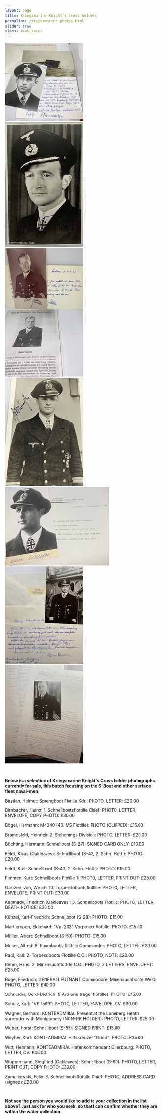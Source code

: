 ```yaml
---
layout: page
title: Kriegsmarine Knight's Cross holders
permalink: /kriegsmarine_photos.html
slider: true
class: book_cover
---
```


<p float="left">
<img src="./assets/Heinz Birnbacher.jpg"/>
<img src="./assets/Feldt.jpg"/>
<img src="./assets/Kurt Fimmen.jpg"/>
<img src="./assets/Ekkehard Martienssen.jpg"/>
<img src="./assets/Alfred Muser.jpg"/>
<img src="./assets/Hans Rehm.jpg"/>
<img src="./assets/Hermann Witt.jpg"/>
</p>  
<br />
<p><b>Below is a selection of Kriegsmarine Knight's Cross holder photographs currently for sale, this batch focusing on the S-Boat and other surface fleet naval-men.</b><br />
<p>Bastian,	Helmut: Sprengboot Flotilla Kdr.:	PHOTO, LETTER: £20.00</p>
<p>Birnbacher,	Heinz: 1. Schnellbootsflottille Chief:	PHOTO, LETTER, ENVELOPE, COPY PHOTO: £30.00</p>
<p>Bögel,	Hermann: M4040 (40. MS Flotille):	PHOTO (CLIPPED): £15.00</p>
<p>Bramesfeld, Heinrich: 2. Sicherungs Division:	PHOTO, LETTER: £20.00</p>
<p>Büchting,	Hermann: Schnellboot (S-27):	SIGNED CARD ONLY: £10.00</p>
<p>Feldt,	Klaus (Oakleaves): Schnellboot (S-43, 2. Schn. Flott.):	PHOTO: £20.00</p>
<p>Feldt,	Kurt: Schnellboot (S-43, 2. Schn. Flott.):	PHOTO:	£15.00</p>
<p>Fimmen,	Kurt: Schnellboots Flotille 1:	PHOTO, LETTER, PRINT OUT: £25.00</p>
<p>Gartzen, von,	Wirich: 10. Torpeedobootsflottille:	PHOTO, LETTER, ENVELOPE, PRINT OUT: £30.00</p>
<p>Kemnade,	Friedrich (Oakleaves): 3. Schnellboots Flotille:	PHOTO, LETTER, DEATH NOTICE: £30.00</p>
<p>Künzel,	Karl-Friedrich: Schnellboot (S-28):	PHOTO: £15.00</p>
<p>Martienssen,	Ekkehard: "Vp. 203" Vorpostenflottille:	PHOTO: £15.00</p>
<p>Müller,	Albert: Schnellboot (S-59):	PHOTO: £15.00</p>
<p>Muser,	Alfred: 8. Raumboots-flottille Commander: PHOTO, LETTER: £20.00</p>
<p>Paul,	Karl: 2. Torpedoboots Flottille C.O.:	PHOTO, NOTE: £20.00</p>
<p>Rehm,	Hans: 2. Minensuchflottille C.O.:	PHOTO, 2 LETTERS, ENVELOPET: £25.00</p>
<p>Ruge,	Friedrich: GENERALLEUTNANT Commodore, Minensuchboote West:	PHOTO, LETTER: £40.00</p>
<p>Schneider,	Gerd-Dietrich: 8 Artillerie träger flottille):	PHOTO: £15.00</p>
<p>Schulz,	Karl: "VP 1509":	PHOTO, LETTER, ENVELOPE, CV: £30.00</p>
<p>Wagner,	Gerhard: KONTEADMIRAL Present at the Luneberg Heath surrender with Montgomery (NON-RK HOLDER):	PHOTO, LETTER: £25.00</p>
<p>Weber,	Horst: Schnellboot (S-55):	SIGNED PRINT: £15.00</p>
<p>Weyher,	Kurt: KONTEADMIRAL Hilfskreuzer "Orion":	PHOTO: £35.00</p>
<p>Witt,	Hermann: KONTEADMIRAL Hafenkommandant Cherbourg:	PHOTO, LETTER, CV: £45.00</p>
<p>Wuppermann,	Siegfried (Oakleaves): Schnellboot (S-60):	PHOTO, LETTER, PRINT OUT, COPY PHOTO: £30.00</p>
<p>Zymalkowski,	Felix: 8. Schnellbootsflottille Chief:	PHOTO, ADDRESS CARD (signed): £20.00</p>
<br />
<p><b><centre>Not see the person you would like to add to your collection in the list above? Just ask for who you seek, so that I can confirm whether they are within the wider collection.
